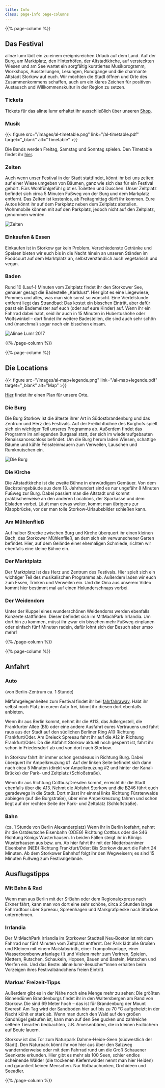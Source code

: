 ```yaml
---
title: Info
class: page-info page-columns
---
```

{{% page-column %}}
## Das Festival

alínæ lumr lädt ein zu einem ereignisreichen Urlaub auf dem Land. Auf der Burg, am Marktplatz, den Hinterhöfen, der Altstadtkirche, auf versteckten Wiesen und am See wartet ein sorgfältig kuratiertes Musikprogramm, Workshops, Ausstellungen, Lesungen, Rundgänge und die charmante Altstadt Storkow auf euch. Wir möchten die Stadt öffnen und Orte des Zusammenkommens schaffen, auch um ein klares Zeichen für positiven Austausch und Willkommenskultur in der Region zu setzen.

### Tickets

Tickets für das alínæ lumr erhaltet ihr ausschließlich über unseren [Shop](https://alinaelumr-shop.de). 

### Musik

{{< figure src="/images/al-timetable.png" link="/al-timetable.pdf" target="_blank" alt="Timetable" >}}

Die Bands werden Freitag, Samstag und Sonntag spielen. Den Timetable findet ihr [hier](/al-timetable.pdf).

### Zelten

Auch wenn unser Festival in der Stadt stattfindet, könnt ihr bei uns zelten: auf einer Wiese umgeben von Bäumen, ganz wie sich das für ein Festival gehört. Fürs Wohlfühlgefühl gibt es Toiletten und Duschen. Unser Zeltplatz befindet sich circa 5 Minuten Fußweg von der Burg und dem Markplatz entfernt. Das Zelten ist kostenlos, ab Freitagmittag dürft ihr kommen. Eure Autos könnt ihr auf dem Parkplatz neben dem Zeltplatz abstellen. Wohnmobile können mit auf den Parkplatz, jedoch nicht auf den Zeltplatz, genommen werden.

![Zelten](/images/info-01.jpg)

### Einkaufen & Essen

Einkaufen ist in Storkow gar kein Problem. Verschiedenste Getränke und Speisen bieten wir euch bis in die Nacht hinein an unseren Ständen im Foodcourt auf dem Marktplatz an, selbstverständlich auch vegetarisch und vegan.

### Baden

Rund 10 (Lauf-) Minuten vom Zeltplatz findet ihr den Storkower See, genauer gesagt die Badestelle „Karlslust“. Hier gibt es eine Liegewiese, Pommes und alles, was man sich sonst so wünscht. Eine Viertelstunde entfernt liegt das Strandbad: Das kostet ein bisschen Eintritt, aber dafür passt ein Bademeister auf euch (oder auf eure Kinder) auf. Wenn ihr ein Fahrrad dabei habt, seid ihr auch in 15 Minuten in Hubertushöhe oder Wolfswinkel – dort findet ihr weitere Badestellen, die sind auch sehr schön und (manchmal) sogar noch ein bisschen einsam.

![Alinae Lumr 2017](/images/info-02.jpg)

{{% /page-column %}}

{{% page-column %}}

## Die Locations

{{< figure src="/images/al-map+legende.png" link="/al-map+legende.pdf" target="_blank" alt="Map" >}}

[Hier](/al-map+legende.pdf) findet ihr einen Plan für unsere Orte.

### Die Burg

Die Burg Storkow ist die älteste ihrer Art in Südostbrandenburg und das Zentrum und Herz des Festivals. Auf der Freilichtbühne des Burghofs spielt sich ein wichtiger Teil unseres Programms ab. Außerdem findet das Programm im anliegenden Burgsaal statt, der sich im wiederaufgebauten Renaissanceschloss befindet. Um die Burg herum laden Wiesen, schattige Bäume und kühle Felssteinmauern zum Verweilen, Lauschen und Rumknutschen ein.

![Die Burg](/images/info-03.jpg)

### Die Kirche

Die Altstadtkirche ist die zweite Bühne in ehrwürdigem Gemäuer. Von dem Backsteingebäude aus dem 13. Jahrhundert sind es nur ungefähr 8 Minuten Fußweg zur Burg. Dabei passiert man die Altstadt und kommt praktischerweise an den anderen Locations, der Sparkasse und dem Eisladen vorbei. Läuft man etwas weiter, kommt man übrigens zur Klappbrücke, vor der man tolle Storkow-Urlaubsbilder schießen kann.

### Am Mühlenfließ

Auf halber Strecke zwischen Burg und Kirche überquert ihr einen kleinen Bach, das Storkower Mühlenfließ, an dem sich ein verwunschener Garten befindet. Hier, auf dem Gelände einer ehemaligen Schmiede, richten wir ebenfalls eine kleine Bühne ein.

### Der Marktplatz

Der Marktplatz ist das Herz und Zentrum des Festivals. Hier spielt sich ein wichtiger Teil des musikalischen Programms ab. Außerdem laden wir euch zum Essen, Trinken und Verweilen ein. Und die Oma aus unserem Video kommt hier bestimmt mal auf einen Holunderschnaps vorbei.

### Der Weidendom

Unter der Kuppel eines wunderschönen Weidendoms werden ebenfalls Konzerte stattfinden. Dieser befindet sich im MitMachPark Irrlandia. Um dort hin zu kommen, müsst ihr zwar ein bisschen mehr Fußweg einplanen oder einfach fünf Minuten radeln, dafür lohnt sich der Besuch aber umso mehr!

{{% /page-column %}}

{{% page-column %}}

## Anfahrt

### Auto

(von Berlin-Zentrum ca. 1 Stunde)

Mitfahrgelegenheiten zum Festival findet ihr bei [fahrfahraway](https://fahrfahraway.com/event/1827-alinae-lumr-festival). Habt ihr selbst noch Platz in eurem Auto frei, könnt ihr diesen dort ebenfalls anbieten.

Wenn ihr aus Berlin kommt, nehmt ihr die A113, das Adlergestell, die Frankfurter Allee (B5) oder eine andere Ausfahrt eures Vertrauens und fahrt raus aus der Stadt auf den südlichen Berliner Ring A10 Richtung Frankfurt/Oder. Am Dreieck Spreeau fahrt ihr auf die A12 in Richtung Frankfurt/Oder. Da die Abfahrt Storkow aktuell noch gesperrt ist, fahrt ihr schon in Friedersdorf ab und von dort nach Storkow.

In Storkow fahrt ihr immer schön geradeaus in Richtung Burg. Dabei überquert ihr Ampelkreuzung #1. Auf der linken Seite befindet sich dann nach circa 5 Minuten (direkt vor Ampelkreuzung #2 und hinter der Kanal-Brücke) der Park- und Zeltplatz (Schloßstraße).

Wenn ihr aus Richtung Cottbus/Dresden kommt, erreicht ihr die Stadt ebenfalls über die A13. Nehmt die Abfahrt Storkow und die B246 führt euch geradewegs in die Stadt. Dort müsst ihr einmal links Richtung Fürstenwalde abbiegen (auf die Burgstraße), über eine Ampelkreuzung fahren und schon liegt auf der rechten Seite der Park- und Zeltplatz (Schloßstraße).

### Bahn

(ca. 1 Stunde von Berlin Alexanderplatz)
Wenn ihr in Berlin losfahrt, nehmt ihr die Ostdeutsche Eisenbahn (ODEG) Richtung Cottbus oder die S46 Richtung Königs Wusterhausen. In beiden Fällen steigt ihr in Königs Wusterhausen aus bzw. um. Ab hier fahrt ihr mit der Niederbarnimer Eisenbahn (NEB) Richtung Frankfurt/Oder: Bis Storkow dauert die Fahrt 24 Minuten. Ab dem Storkower Bahnhof folgt ihr den Wegweisern; es sind 15 Minuten Fußweg zum Festivalgelände.

## Ausflugstipps

### Mit Bahn & Rad

Wenn man aus Berlin mit der S-Bahn oder dem Regionalexpress nach Erkner fährt, kann man von dort eine sehr schöne, circa 2 Stunden lange Fahrradtour über Spreeau, Spreenhagen und Markgrafpieske nach Storkow unternehmen.

### Irrlandia

Der MitMachPark Irrlandia im Storkower Stadtteil Neu-Boston ist mit dem Fahrrad nur fünf Minuten vom Zeltplatz entfernt. Der Park lädt alle Großen und Kleinen mit einem Maislabyrinth, einer Trampolinanlage, einer Wasserbombenwurfanlage (!) und Vielem mehr zum Verirren, Spielen, Klettern, Rutschen, Schaukeln, Hopsen, Bauen und Basteln, Matschen und Werfen ein. Und das Beste: alínæ lumr-Besucher*innen erhalten beim Vorzeigen ihres Festivalbändchens freien Eintritt.

### Markus’ Freizeit-Tipps

Außerdem gibt es in der Nähe noch eine Menge mehr zu sehen: Die größten Binnendünen Brandenburgs findet ihr in den Waltersbergen am Rand von Storkow. Die sind 69 Meter hoch – das ist für Brandenburg der Mount Everest! Am Tag wird der Sandboden hier auf bis zu 70 °C aufgeheizt; in der Nacht kühlt er stark ab. Wenn man durch den Wald auf den großen Sandhügel gelaufen ist, kann man auf den See gucken und zahlreiche seltene Tierarten beobachten, z.B. Ameisenbären, die in kleinen Erdlöchern auf Beute lauern.

Storkow ist das Tor zum Naturpark Dahme-Heide-Seen (südwestlich der Stadt). Den Naturpark könnt ihr von hier aus über den Salzweg wandernderweise oder mit dem Fahrrad rund um die Groß Schauener Seenkette erkunden. Hier gibt es mehr als 100 Seen, schier endlos scheinende Wälder (die trockenen Kiefernwälder nennt man hier Heiden) und garantiert keinen Menschen. Nur Rotbauchunken, Orchideen und Seeadler.

{{% /page-column %}}
